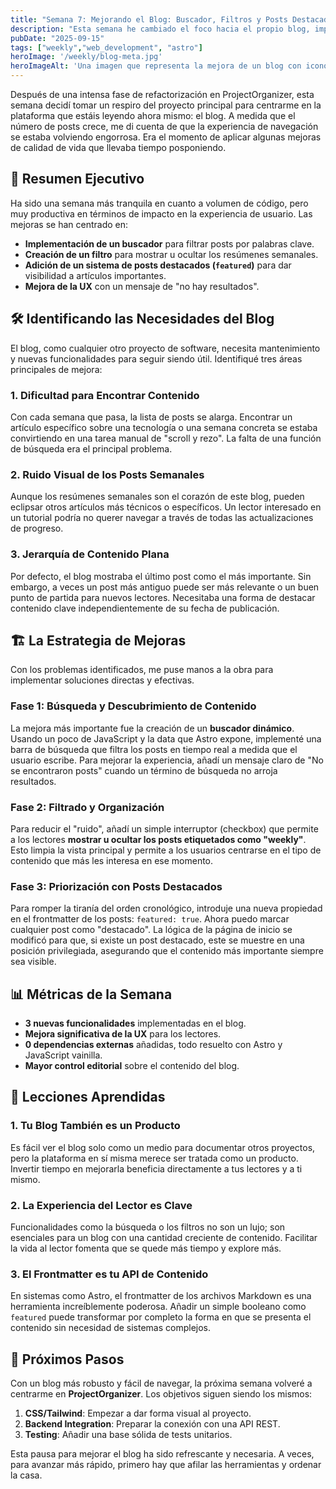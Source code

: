 ```yaml
---
title: "Semana 7: Mejorando el Blog: Buscador, Filtros y Posts Destacados"
description: "Esta semana he cambiado el foco hacia el propio blog, implementando funcionalidades clave como un buscador dinámico, filtros para organizar el contenido y un sistema de posts destacados para mejorar la experiencia del lector."
pubDate: "2025-09-15"
tags: ["weekly","web_development", "astro"]
heroImage: '/weekly/blog-meta.jpg'
heroImageAlt: 'Una imagen que representa la mejora de un blog con iconos de búsqueda y filtros'
---
```


Después de una intensa fase de refactorización en ProjectOrganizer, esta semana decidí tomar un respiro del proyecto principal para centrarme en la plataforma que estáis leyendo ahora mismo: el blog. A medida que el número de posts crece, me di cuenta de que la experiencia de navegación se estaba volviendo engorrosa. Era el momento de aplicar algunas mejoras de calidad de vida que llevaba tiempo posponiendo.

## 🚀 Resumen Ejecutivo

Ha sido una semana más tranquila en cuanto a volumen de código, pero muy productiva en términos de impacto en la experiencia de usuario. Las mejoras se han centrado en:

- **Implementación de un buscador** para filtrar posts por palabras clave.
- **Creación de un filtro** para mostrar u ocultar los resúmenes semanales.
- **Adición de un sistema de posts destacados (`featured`)** para dar visibilidad a artículos importantes.
- **Mejora de la UX** con un mensaje de "no hay resultados".

## 🛠️ Identificando las Necesidades del Blog

El blog, como cualquier otro proyecto de software, necesita mantenimiento y nuevas funcionalidades para seguir siendo útil. Identifiqué tres áreas principales de mejora:

### 1. Dificultad para Encontrar Contenido

Con cada semana que pasa, la lista de posts se alarga. Encontrar un artículo específico sobre una tecnología o una semana concreta se estaba convirtiendo en una tarea manual de "scroll y rezo". La falta de una función de búsqueda era el principal problema.

### 2. Ruido Visual de los Posts Semanales

Aunque los resúmenes semanales son el corazón de este blog, pueden eclipsar otros artículos más técnicos o específicos. Un lector interesado en un tutorial podría no querer navegar a través de todas las actualizaciones de progreso.

### 3. Jerarquía de Contenido Plana

Por defecto, el blog mostraba el último post como el más importante. Sin embargo, a veces un post más antiguo puede ser más relevante o un buen punto de partida para nuevos lectores. Necesitaba una forma de destacar contenido clave independientemente de su fecha de publicación.

## 🏗️ La Estrategia de Mejoras

Con los problemas identificados, me puse manos a la obra para implementar soluciones directas y efectivas.

### Fase 1: Búsqueda y Descubrimiento de Contenido

La mejora más importante fue la creación de un **buscador dinámico**. Usando un poco de JavaScript y la data que Astro expone, implementé una barra de búsqueda que filtra los posts en tiempo real a medida que el usuario escribe. Para mejorar la experiencia, añadí un mensaje claro de "No se encontraron posts" cuando un término de búsqueda no arroja resultados.

### Fase 2: Filtrado y Organización

Para reducir el "ruido", añadí un simple interruptor (checkbox) que permite a los lectores **mostrar u ocultar los posts etiquetados como "weekly"**. Esto limpia la vista principal y permite a los usuarios centrarse en el tipo de contenido que más les interesa en ese momento.

### Fase 3: Priorización con Posts Destacados

Para romper la tiranía del orden cronológico, introduje una nueva propiedad en el frontmatter de los posts: `featured: true`. Ahora puedo marcar cualquier post como "destacado". La lógica de la página de inicio se modificó para que, si existe un post destacado, este se muestre en una posición privilegiada, asegurando que el contenido más importante siempre sea visible.

## 📊 Métricas de la Semana

- **3 nuevas funcionalidades** implementadas en el blog.
- **Mejora significativa de la UX** para los lectores.
- **0 dependencias externas** añadidas, todo resuelto con Astro y JavaScript vainilla.
- **Mayor control editorial** sobre el contenido del blog.

## 🎯 Lecciones Aprendidas

### 1. Tu Blog También es un Producto

Es fácil ver el blog solo como un medio para documentar otros proyectos, pero la plataforma en sí misma merece ser tratada como un producto. Invertir tiempo en mejorarla beneficia directamente a tus lectores y a ti mismo.

### 2. La Experiencia del Lector es Clave

Funcionalidades como la búsqueda o los filtros no son un lujo; son esenciales para un blog con una cantidad creciente de contenido. Facilitar la vida al lector fomenta que se quede más tiempo y explore más.

### 3. El Frontmatter es tu API de Contenido

En sistemas como Astro, el frontmatter de los archivos Markdown es una herramienta increíblemente poderosa. Añadir un simple booleano como `featured` puede transformar por completo la forma en que se presenta el contenido sin necesidad de sistemas complejos.

## 🚀 Próximos Pasos

Con un blog más robusto y fácil de navegar, la próxima semana volveré a centrarme en **ProjectOrganizer**. Los objetivos siguen siendo los mismos:

1. **CSS/Tailwind**: Empezar a dar forma visual al proyecto.
2. **Backend Integration**: Preparar la conexión con una API REST.
3. **Testing**: Añadir una base sólida de tests unitarios.

Esta pausa para mejorar el blog ha sido refrescante y necesaria. A veces, para avanzar más rápido, primero hay que afilar las herramientas y ordenar la casa.
